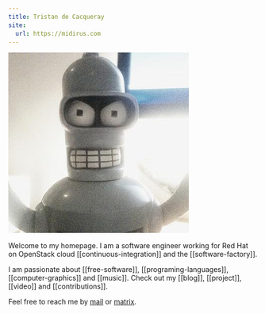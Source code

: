 ```yaml
---
title: Tristan de Cacqueray
site:
  url: https://midirus.com
---
```


<img src="static/favicon.jpeg" class="float-left rounded-xl w-48 h-48 mr-2" />

Welcome to my homepage. I am a software engineer working for Red Hat on OpenStack cloud [[continuous-integration]] and the [[software-factory]].

I am passionate about [[free-software]], [[programing-languages]], [[computer-graphics]] and [[music]]. Check out my [[blog]], [[project]], [[video]] and [[contributions]].

Feel free to reach me by [mail](mailto:tristan@midirus.com) or [matrix](https://matrix.to/#/@tristanc_:matrix.org).
